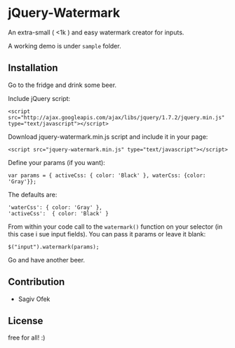 jQuery-Watermark
=============

An extra-small ( <1k ) and easy watermark creator for inputs.

A working demo is under `sample` folder.

Installation
--------------

Go to the fridge and drink some beer. 

Include jQuery script:

    <script src="http://ajax.googleapis.com/ajax/libs/jquery/1.7.2/jquery.min.js" type="text/javascript"></script>

Download jquery-watermark.min.js script and include it in your page:	 

	<script src="jquery-watermark.min.js" type="text/javascript"></script>

Define your params (if you want):

	var params = { activeCss: { color: 'Black' }, waterCss: {color: 'Gray'}};

The defaults are:

	'waterCss': { color: 'Gray' },
	'activeCss':  { color: 'Black' }

From within your code call to the `watermark()` function on your selector (in this case i sue input fields). You can pass it params or leave it blank:

	$("input").watermark(params);

Go and have another beer.      
    

Contribution
------------

- Sagiv Ofek

License
-------
free for all! :)